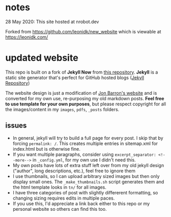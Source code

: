 # notes

28 May 2020: This site hosted at nrobot.dev

Forked from 
https://github.com/leonidk/new_website which is viewable at https://leonidk.com/

# updated website

This repo is built on a fork of **Jekyll Now** from [this repository](https://github.com/barryclark/jekyll-now). **Jekyll** is a static site generator that's perfect for GitHub hosted blogs ([Jekyll Repository](https://github.com/jekyll/jekyll))

The website design is just a modification of [Jon Barron's website](https://jonbarron.info/) and is converted for my own use, re-purposing my old markdown posts. **Feel free to use template for your own purposes**, but please respect copyright for all the images/content in my `images`, `pdfs`, `_posts` folders. 



## issues
* In general, jekyll will try to build a full page for every post. I skip that by forcing `permalink: /`. This creates multiple entries in sitemap.xml for index.html but is otherwise fine. 
* If you want multiple paragraphs, consider using `excerpt_separator: <!--more-->` in `_config.yml`, for my own use I didn't need this. 
* My own posts have lots of extra stuff left over from my old jekyll design ("author", long descriptions, etc.), feel free to ignore them
* I use thumbnails, so I can upload arbitrary sized images but then only display small ones. The `_make_thumbnails.sh` script generates them and the html template looks in `tn/` for all images. 
* I have three categories of post with slightly differerent formatting, so changing sizing requires edits in multiple paces. 
* If you use this, I'd appreciate a link back either to this repo or my personal website so others can find this too. 
